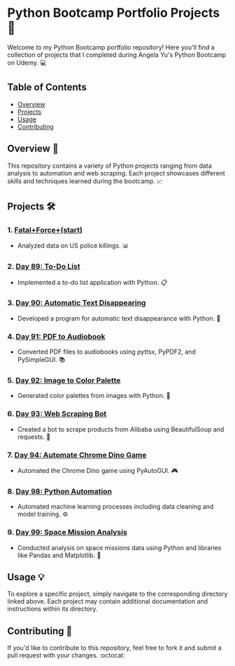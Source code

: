 # Python Bootcamp Portfolio Projects :rocket:

Welcome to my Python Bootcamp portfolio repository! Here you'll find a collection of projects that I completed during Angela Yu's Python Bootcamp on Udemy. :computer:

## Table of Contents

- [Overview](#overview)
- [Projects](#projects)
- [Usage](#usage)
- [Contributing](#contributing)

## Overview :book:

This repository contains a variety of Python projects ranging from data analysis to automation and web scraping. Each project showcases different skills and techniques learned during the bootcamp. :chart_with_upwards_trend:

## Projects :hammer_and_wrench:

### 1. [Fatal+Force+(start)](./Fatal+Force+(start))
- Analyzed data on US police killings. :bar_chart:

### 2. [Day 89: To-Do List](./day-89_to-do%20list)
- Implemented a to-do list application with Python. :clipboard:

### 3. [Day 90: Automatic Text Disappearing](./day-90_Automatic%20text%20dissapper)
- Developed a program for automatic text disappearance with Python. :ghost:

### 4. [Day 91: PDF to Audiobook](./day-91_PDF_to_AudioBook)
- Converted PDF files to audiobooks using pyttsx, PyPDF2, and PySimpleGUI. :books:

### 5. [Day 92: Image to Color Palette](./day-92_Image_to_color_pallet)
- Generated color palettes from images with Python. :art:

### 6. [Day 93: Web Scraping Bot](./day-93_Webscraping_bot)
- Created a bot to scrape products from Alibaba using BeautifulSoup and requests. :robot:

### 7. [Day 94: Automate Chrome Dino Game](./day-94_Automate_Chrome_Dino_Game)
- Automated the Chrome Dino game using PyAutoGUI. :video_game:

### 8. [Day 98: Python Automation](./day-98_Python_Automation)
- Automated machine learning processes including data cleaning and model training. :gear:

### 9. [Day 99: Space Mission Analysis](./day-99_Space_mission_analysis)
- Conducted analysis on space missions data using Python and libraries like Pandas and Matplotlib. :rocket:

## Usage :bulb:

To explore a specific project, simply navigate to the corresponding directory linked above. Each project may contain additional documentation and instructions within its directory.

## Contributing :handshake:

If you'd like to contribute to this repository, feel free to fork it and submit a pull request with your changes. :octocat:

